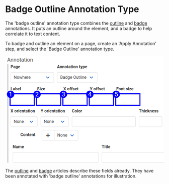 # Badge Outline Annotation Type

The 'badge outline' annotation type combines the [outline](annotation_type_outline.md) and [badge](annotation_type_badge.md) annotations. It puts an outline around the element, and a badge to help correlate it to text content. 

To badge and outline an element on a page, create an 'Apply Annotation' step, and select the 'Badge Outline' annotation type. 

![Badge Annotation Form Reference](images/annotation_subform_badge_outline.png)

The [outline](annotation_type_outline.md) and [badge](annotation_type_badge.md) articles describe these fields already. They have been annotated with 'badge outline' annotations for illustration.